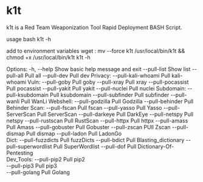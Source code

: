 # k1t
k1t is a Red Team Weaponization Tool Rapid Deployment BASH Script.

usage
bash k1t -h

add to environment variables
wget : mv --force k1t /usr/local/bin/k1t && chmod +x /usr/local/bin/k1t
k1t -h

Options: 
-h, --help            Show basic help message and exit                                                                                                                         --pull-list           Show list                                                                                                                                               --pull-all            Pull all                                                                                                                                                --pull-dev            Pull dev                                                                                                                                                 Privacy:                                                                                                                                                                           --pull-kali-whoami    Pull kali-whoami                                                                                                                                     Vuln:
    --pull-goby           Pull goby                                                                                                                                               --pull-xray           Pull xray                                                                                                                                               --pull-pocassist      Pull pocassist                                                                                                                                           --pull-yakit          Pull yakit                                                                                                                                               --pull-nuclei         Pull nuclei                                                                                                                                         Subdomain:                                                                                                                                                                         --pull-ksubdomain     Pull ksubdomain                                                                                                                                         --pull-subfinder      Pull subfinder                                                                                                                                           --pull-wanli          Pull WanLi                                                                                                                                           Webshell:                                                                                                                                                                         --pull-godzilla       Pull Godzilla                                                                                                                                           --pull-behinder       Pull Behinder                                                                                                                                       Scan:                                                                                                                                                                             --pull-fscan          Pull fscan                                                                                                                                               --pull-yasso          Pull Yasso                                                                                                                                               --pull-ServerScan     Pull ServerScan                                                                                                                                         --pull-darkeye        Pull DarkEye                                                                                                                                             --pull-netspy         Pull netspy                                                                                                                                             --pull-rustscan       Pull RustScan                                                                                                                                           --pull-httpx          Pull httpx                                                                                                                                               --pull-amass          Pull Amass                                                                                                                                               --pull-gobuster       Pull Gobuster                                                                                                                                           --pull-zscan          PUll Zscan                                                                                                                                               --pull-dismap         Pull dismap                                                                                                                                             --pull-ladon          Pull LadonGo                                                                                                                                                                                                                                                                                                                                                                                                                                           
Dict:                                                                                                                                                                             --pull-fuzzdicts      Pull fuzzDicts                                                                                                                                           --pull-bdict          Pull Blasting_dictionary                                                                                                                                 --pull-superwordlist  Pull SuperWordlist                                                                                                                                       --pull-dof            Pull Dictionary-Of-Pentesting                                                                                                                                                                                     
Dev_Tools:                                                                                                                                                                         --pull-pip2           Pull pip2                                                                                                                                                                                                         
    --pull-pip3           Pull pip3                                                                                                                                                                                                         
    --pull-golang         Pull Golang
